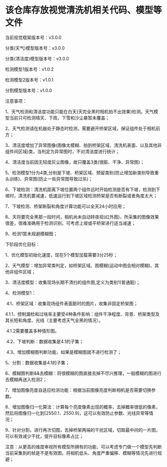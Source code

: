 # 该仓库存放视觉清洗机相关代码、模型等文件

当前视觉框架版本号：v3.0.0

分类(天气)模型版本号：v3.0.0

分类(清洁度)模型版本号：v3.0.0

检测模型1版本号：v1.0.2

检测模型2版本号：v1.0.1

分割模型版本号：v1.0.0



注意事项：

1、天气检测和清洁度功能只能在白天(天完全黑时相机拍不出效果)检测。天气模型当前只可检测晴天、下雨，下雪和沙尘暴暂未覆盖；

2、天气检测请在机器处于静态时检测，需要避开桥架区域，保证组件处于相机前方；

3、清洁度增加了异常图像(图像太模糊、拍到桥架区域、清洗机表面、以及其他非组件间区域)类，当判定为异常图时，不对清洁度进行统计；

4、清洁度当前因无轻度灰尘图像，故只覆盖3类(很脏、干净、异常图)；

5、检测模型1分为4类,分别是下坡、桥架区域、预留类别(防止增加新类别导致重头训练)、异常图(防止一些异常图导致过杀)；

6、下坡检测：清洗机距离下坡位置两个组件远时开始检测是否有下坡，检测到下坡时，清洗机要减速，低速运行到下坡区域检测桥架是否有断裂或者角度太大；

7、下坡检测、桥架断裂和角度计算功能可以全天24小时应用；

8、天将要完全黑那一段时间，相机尚未自动转夜视(红外图)，所采集的图像效果很差，很难准确用于检测识别，可考虑上坡或平桥架进行适当减速；

9、检测1暂未规避模糊图；



下阶段优化目标：

1、优化模型初始化速度，现在5个模型加载需要3分25秒；

2、天气模型：增加异常类判定，如桥架区域、图模糊(运动中图会相对模糊)、其他非组件区域；

3、清洁度模型：收集现场长期不清扫的组件图,定义为类别1(普通脏)；

4、检测模型1：

​     4.1、桥架区域：收集现场组件表面脏时的图片，收集非固定桥架图；

​     4.1.1、控制漏检和过啥率主要受4种条件影响：组件干净程度、背景、桥架类型及其长短和角度、光线（主要考虑天气全黑的情况）。

​    4.1.2需要覆盖多种情形图。

​    4.2、下坡判断：数据收集是4.1的子集；

​    4.3、增加模糊图判断功能，如果是模糊图就不进行检测了；

5、分割：数据收集是4.1的子集；

6、模糊图判断&&去模糊：将很模糊的图直接去掉不尽兴推理，一般模糊的图进行去模糊再送入检测2；

7、增加图像亮度自适应检测功能：根据当前图像亮度判断相机是否需要切换参数。

8、增加图像归一化算法：计算每个亮度像素出现的概率，去掉概率很低的像素，然后将图像归一化到[255*0.1，255*0.9]，这可以有效防止参数、光线异常等情况；

9、针对分割，进行再次切图，去掉桥架两端的干扰区域，切取最中间的一片图，可以有效减少干扰，提升目标像素占比；



注意：从更高的维度审视所有模型所拥有的功能，可以考虑专门做一个模型先判断当前采集到的帧是不是有效图，将相机低头、角度严重偏移、模糊等情况先进行规避；